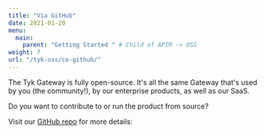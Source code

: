 ```yaml
---
title: "Via GitHub"
date: 2021-01-20
menu:
  main:
    parent: "Getting Started " # Child of APIM -> OSS
weight: 7
url: "/tyk-oss/ce-github/"
---
```


The Tyk Gateway is fully open-source.  It's all the same Gateway that's used by you (the community!), by our enterprise products, as well as our SaaS.

Do you want to contribute to or run the product from source?

Visit our [GitHub repo](https://github.com/TykTechnologies/tyk) for more details:


